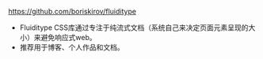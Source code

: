 https://github.com/boriskirov/fluiditype

- Fluiditype CSS库通过专注于纯流式文档（系统自己来决定页面元素呈现的大小）来避免响应式web。
- 推荐用于博客、个人作品和文档。
